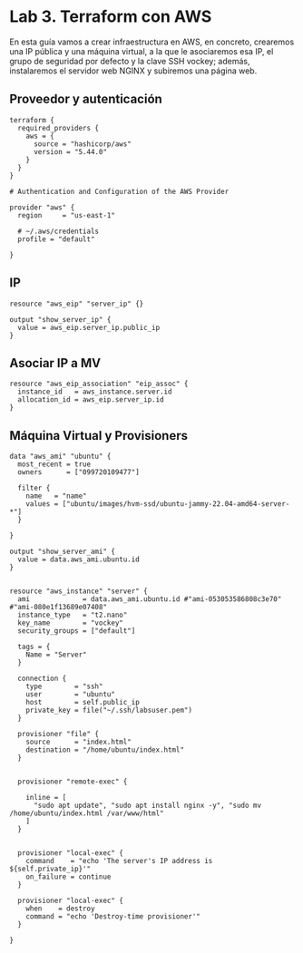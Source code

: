 # Lab 3. Terraform con AWS

En esta guía vamos a crear infraestructura en AWS, en concreto, crearemos una IP pública y una máquina virtual,
a la que le asociaremos esa IP, el grupo de seguridad por defecto y la clave SSH vockey; además, instalaremos el
servidor web NGINX y subiremos una página web.


## Proveedor y autenticación

```
terraform {
  required_providers {
    aws = {
      source = "hashicorp/aws"
      version = "5.44.0"
    }
  }
}

# Authentication and Configuration of the AWS Provider

provider "aws" {
  region     = "us-east-1"
  
  # ~/.aws/credentials
  profile = "default"

}
```

## IP

```
resource "aws_eip" "server_ip" {}

output "show_server_ip" {
  value = aws_eip.server_ip.public_ip
}
```

## Asociar IP a MV

```
resource "aws_eip_association" "eip_assoc" {
  instance_id   = aws_instance.server.id
  allocation_id = aws_eip.server_ip.id
}
```

## Máquina Virtual y Provisioners

```
data "aws_ami" "ubuntu" {
  most_recent = true
  owners      = ["099720109477"]

  filter {
    name   = "name"
    values = ["ubuntu/images/hvm-ssd/ubuntu-jammy-22.04-amd64-server-*"]
  }

}

output "show_server_ami" {
  value = data.aws_ami.ubuntu.id
}


resource "aws_instance" "server" {
  ami             = data.aws_ami.ubuntu.id #"ami-053053586808c3e70" #"ami-080e1f13689e07408"
  instance_type   = "t2.nano"
  key_name        = "vockey"
  security_groups = ["default"]

  tags = {
    Name = "Server"
  }

  connection {
    type        = "ssh"
    user        = "ubuntu"
    host        = self.public_ip
    private_key = file("~/.ssh/labsuser.pem")
  }

  provisioner "file" {
    source      = "index.html"
    destination = "/home/ubuntu/index.html"
  }


  provisioner "remote-exec" {

    inline = [
      "sudo apt update", "sudo apt install nginx -y", "sudo mv /home/ubuntu/index.html /var/www/html"
    ]
  }


  provisioner "local-exec" {
    command    = "echo 'The server's IP address is ${self.private_ip}'"
    on_failure = continue
  }

  provisioner "local-exec" {
    when    = destroy
    command = "echo 'Destroy-time provisioner'"
  }
  
}
```
